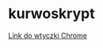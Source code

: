 # kurwoskrypt

[Link do wtyczki Chrome](https://chrome.google.com/webstore/detail/kurwoskrypt/ckaflmbeoanlcffldaheijfdhefjdlip?hl=pl)
